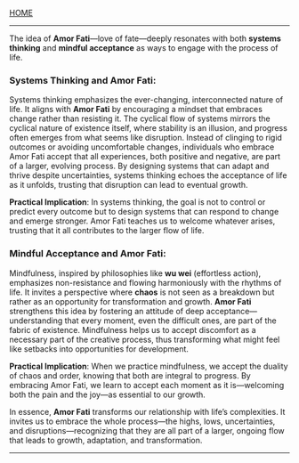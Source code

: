 [HOME](/README.md)    

---   

The idea of **Amor Fati**—love of fate—deeply resonates with both **systems thinking** and **mindful acceptance** as ways to engage with the process of life.

### Systems Thinking and Amor Fati:
Systems thinking emphasizes the ever-changing, interconnected nature of life. It aligns with **Amor Fati** by encouraging a mindset that embraces change rather than resisting it. The cyclical flow of systems mirrors the cyclical nature of existence itself, where stability is an illusion, and progress often emerges from what seems like disruption. Instead of clinging to rigid outcomes or avoiding uncomfortable changes, individuals who embrace Amor Fati accept that all experiences, both positive and negative, are part of a larger, evolving process. By designing systems that can adapt and thrive despite uncertainties, systems thinking echoes the acceptance of life as it unfolds, trusting that disruption can lead to eventual growth.

**Practical Implication**: In systems thinking, the goal is not to control or predict every outcome but to design systems that can respond to change and emerge stronger. Amor Fati teaches us to welcome whatever arises, trusting that it all contributes to the larger flow of life.

### Mindful Acceptance and Amor Fati:
Mindfulness, inspired by philosophies like **wu wei** (effortless action), emphasizes non-resistance and flowing harmoniously with the rhythms of life. It invites a perspective where **chaos** is not seen as a breakdown but rather as an opportunity for transformation and growth. **Amor Fati** strengthens this idea by fostering an attitude of deep acceptance—understanding that every moment, even the difficult ones, are part of the fabric of existence. Mindfulness helps us to accept discomfort as a necessary part of the creative process, thus transforming what might feel like setbacks into opportunities for development.

**Practical Implication**: When we practice mindfulness, we accept the duality of chaos and order, knowing that both are integral to progress. By embracing Amor Fati, we learn to accept each moment as it is—welcoming both the pain and the joy—as essential to our growth.

In essence, **Amor Fati** transforms our relationship with life’s complexities. It invites us to embrace the whole process—the highs, lows, uncertainties, and disruptions—recognizing that they are all part of a larger, ongoing flow that leads to growth, adaptation, and transformation.

---   

